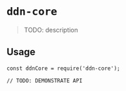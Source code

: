 # `ddn-core`

> TODO: description

## Usage

```
const ddnCore = require('ddn-core');

// TODO: DEMONSTRATE API
```
